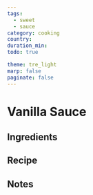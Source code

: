 ```yaml
---
tags:
  - sweet
  - sauce
category: cooking
country:
duration_min:
todo: true

theme: tre_light
marp: false
paginate: false
---
```


# Vanilla Sauce

## Ingredients

## Recipe

## Notes



